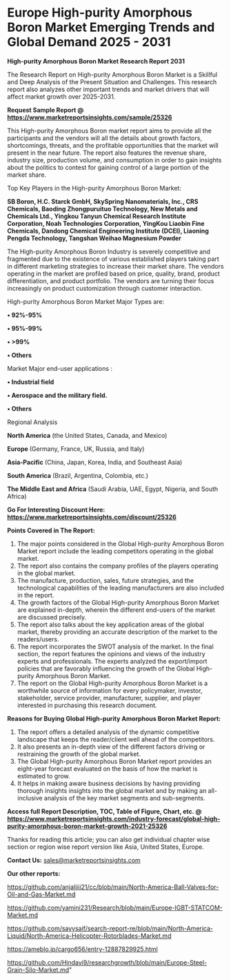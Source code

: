 # Europe High-purity Amorphous Boron Market Emerging Trends and Global Demand 2025 - 2031

<strong>High-purity Amorphous Boron Market Research Report 2031</strong>

The Research Report on High-purity Amorphous Boron Market is a Skillful and Deep Analysis of the Present Situation and Challenges. This research report also analyzes other important trends and market drivers that will affect market growth over 2025-2031.

<strong>Request Sample Report @ <a href=https://www.marketreportsinsights.com/sample/25326>https://www.marketreportsinsights.com/sample/25326</a></strong>

This High-purity Amorphous Boron market report aims to provide all the participants and the vendors will all the details about growth factors, shortcomings, threats, and the profitable opportunities that the market will present in the near future. The report also features the revenue share, industry size, production volume, and consumption in order to gain insights about the politics to contest for gaining control of a large portion of the market share.

Top Key Players in the High-purity Amorphous Boron Market:

<strong>SB Boron, H.C. Starck GmbH, SkySpring Nanomaterials, Inc., CRS Chemicals, Baoding Zhongpuruituo Technology, New Metals and Chemicals Ltd., Yingkou Tanyun Chemical Research Institute Corporation, Noah Technologies Corporation, YingKou Liaobin Fine Chemicals, Dandong Chemical Engineering Institute (DCEI), Liaoning Pengda Technology, Tangshan Weihao Magnesium Powder</strong>

The High-purity Amorphous Boron Industry is severely competitive and fragmented due to the existence of various established players taking part in different marketing strategies to increase their market share. The vendors operating in the market are profiled based on price, quality, brand, product differentiation, and product portfolio. The vendors are turning their focus increasingly on product customization through customer interaction.

High-purity Amorphous Boron Market Major Types are:

<strong>• 92%-95%

• 95%-99%

• >99%

• Others</strong>

Market Major end-user applications :

<strong>• Industrial field

• Aerospace and the military field.

• Others</strong>

Regional Analysis

</u><strong><b>North America</b></strong> (the United States, Canada, and Mexico)

<strong><b>Europe </b></strong>(Germany, France, UK, Russia, and Italy)

<strong><b>Asia-Pacific</b></strong> (China, Japan, Korea, India, and Southeast Asia)

<strong><b>South America</b></strong> (Brazil, Argentina, Colombia, etc.)

<strong><b>The Middle East and Africa</b></strong> (Saudi Arabia, UAE, Egypt, Nigeria, and South Africa)

<strong>Go For Interesting Discount Here: <a href=https://www.marketreportsinsights.com/discount/25326>https://www.marketreportsinsights.com/discount/25326</a></strong>

<strong>Points Covered in The Report:</strong>
<ol>
  <li>The major points considered in the Global High-purity Amorphous Boron Market report include the leading competitors operating in the global market.</li>
  <li>The report also contains the company profiles of the players operating in the global market.</li>
  <li>The manufacture, production, sales, future strategies, and the technological capabilities of the leading manufacturers are also included in the report.</li>
  <li>The growth factors of the Global High-purity Amorphous Boron Market are explained in-depth, wherein the different end-users of the market are discussed precisely.</li>
  <li>The report also talks about the key application areas of the global market, thereby providing an accurate description of the market to the readers/users.</li>
  <li>The report incorporates the SWOT analysis of the market. In the final section, the report features the opinions and views of the industry experts and professionals. The experts analyzed the export/import policies that are favorably influencing the growth of the Global High-purity Amorphous Boron Market.</li>
  <li>The report on the Global High-purity Amorphous Boron Market is a worthwhile source of information for every policymaker, investor, stakeholder, service provider, manufacturer, supplier, and player interested in purchasing this research document.</li>
</ol>
<strong>Reasons for Buying Global High-purity Amorphous Boron Market Report:</strong>

<ol>
  <li>The report offers a detailed analysis of the dynamic competitive landscape that keeps the reader/client well ahead of the competitors.</li>
  <li>It also presents an in-depth view of the different factors driving or restraining the growth of the global market.</li>
  <li>The Global High-purity Amorphous Boron Market report provides an eight-year forecast evaluated on the basis of how the market is estimated to grow.</li>
  <li>It helps in making aware business decisions by having providing thorough insights insights into the global market and by making an all-inclusive analysis of the key market segments and sub-segments.</li>
</ol>
<strong>Access full Report Description, TOC, Table of Figure, Chart, etc. @ <a href=https://www.marketreportsinsights.com/industry-forecast/global-high-purity-amorphous-boron-market-growth-2021-25326>https://www.marketreportsinsights.com/industry-forecast/global-high-purity-amorphous-boron-market-growth-2021-25326</a></strong>


Thanks for reading this article; you can also get individual chapter wise section or region wise report version like Asia, United States, Europe.

<strong>Contact Us:</strong>
sales@marketreportsinsights.com

<strong>Our other reports:</strong>

<a href=https://github.com/anjaliiii21/cc/blob/main/North-America-Ball-Valves-for-Oil-and-Gas-Market.md>https://github.com/anjaliiii21/cc/blob/main/North-America-Ball-Valves-for-Oil-and-Gas-Market.md</a>

<a href=https://github.com/yamini231/Research/blob/main/Europe-IGBT-STATCOM-Market.md>https://github.com/yamini231/Research/blob/main/Europe-IGBT-STATCOM-Market.md</a>

<a href=https://github.com/sayysaif/search-report-re/blob/main/North-America-Liquid/North-America-Helicopter-Rotorblades-Market.md>https://github.com/sayysaif/search-report-re/blob/main/North-America-Liquid/North-America-Helicopter-Rotorblades-Market.md</a>

<a href=https://ameblo.jp/cargo656/entry-12887829925.html>https://ameblo.jp/cargo656/entry-12887829925.html</a>

<a href=https://github.com/Hindavi9/researchgrowth/blob/main/Europe-Steel-Grain-Silo-Market.md>https://github.com/Hindavi9/researchgrowth/blob/main/Europe-Steel-Grain-Silo-Market.md</a>"
